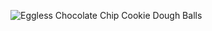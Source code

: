 ![Eggless Chocolate Chip Cookie Dough Balls](http://laurenpepperman.com/2015/july/photos/DSC_0574.jpg)
